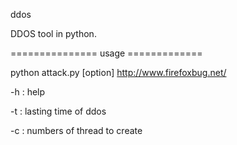 ddos

DDOS tool in python.

=============== usage =============

python attack.py [option] http://www.firefoxbug.net/

-h : help

-t : lasting time of ddos

-c : numbers of thread to create
